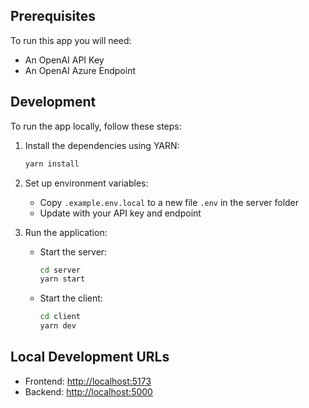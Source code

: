 ## Prerequisites

To run this app you will need:
- An OpenAI API Key
- An OpenAI Azure Endpoint

## Development

To run the app locally, follow these steps:

1. Install the dependencies using YARN:
   ```bash
   yarn install
   ```

2. Set up environment variables:
   - Copy `.example.env.local` to a new file `.env` in the server folder
   - Update with your API key and endpoint

3. Run the application:
   - Start the server:
     ```bash
     cd server
     yarn start
     ```
   - Start the client:
     ```bash
     cd client
     yarn dev
     ```

## Local Development URLs
- Frontend: [http://localhost:5173](http://localhost:5173)
- Backend: [http://localhost:5000](http://localhost:5000)